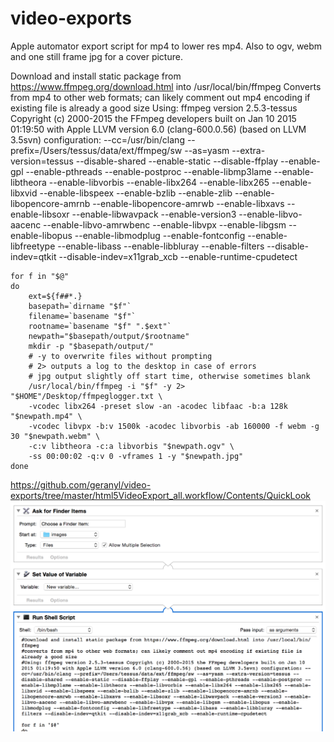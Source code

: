 # video-exports
Apple automator export script for mp4 to lower res mp4. Also to ogv, webm and one still frame jpg for a cover picture.

Download and install static package from https://www.ffmpeg.org/download.html into /usr/local/bin/ffmpeg
Converts from mp4 to other web formats; can likely comment out mp4 encoding if existing file is already a good size
Using: ffmpeg version 2.5.3-tessus Copyright (c) 2000-2015 the FFmpeg developers built on Jan 10 2015 01:19:50 with Apple LLVM version 6.0 (clang-600.0.56) (based on LLVM 3.5svn) configuration: --cc=/usr/bin/clang --prefix=/Users/tessus/data/ext/ffmpeg/sw --as=yasm --extra-version=tessus --disable-shared --enable-static --disable-ffplay --enable-gpl --enable-pthreads --enable-postproc --enable-libmp3lame --enable-libtheora --enable-libvorbis --enable-libx264 --enable-libx265 --enable-libxvid --enable-libspeex --enable-bzlib --enable-zlib --enable-libopencore-amrnb --enable-libopencore-amrwb --enable-libxavs --enable-libsoxr --enable-libwavpack --enable-version3 --enable-libvo-aacenc --enable-libvo-amrwbenc --enable-libvpx --enable-libgsm --enable-libopus --enable-libmodplug --enable-fontconfig --enable-libfreetype --enable-libass --enable-libbluray --enable-filters --disable-indev=qtkit --disable-indev=x11grab_xcb --enable-runtime-cpudetect

```
for f in "$@"
do
	ext=${f##*.}
	basepath=`dirname "$f"`
	filename=`basename "$f"`
	rootname=`basename "$f" ".$ext"`
	newpath="$basepath/output/$rootname"
	mkdir -p "$basepath/output/"
	# -y to overwrite files without prompting
	# 2> outputs a log to the desktop in case of errors
	# jpg output slightly off start time, otherwise sometimes blank 
    /usr/local/bin/ffmpeg -i "$f" -y 2> "$HOME"/Desktop/ffmpeglogger.txt \
	-vcodec libx264 -preset slow -an -acodec libfaac -b:a 128k "$newpath.mp4" \
	-vcodec libvpx -b:v 1500k -acodec libvorbis -ab 160000 -f webm -g 30 "$newpath.webm" \
	-c:v libtheora -c:a libvorbis "$newpath.ogv" \
	-ss 00:00:02 -q:v 0 -vframes 1 -y "$newpath.jpg"
done
```

https://github.com/geranyl/video-exports/tree/master/html5VideoExport_all.workflow/Contents/QuickLook
![Workflow screenshot](html5VideoExport_all.workflow/Contents/QuickLook/Preview.png?raw=true "Automator Workflow")